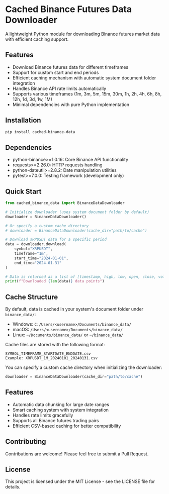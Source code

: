 # Cached Binance Futures Data Downloader

A lightweight Python module for downloading Binance futures market data with efficient caching support.

## Features

- Download Binance futures data for different timeframes
- Support for custom start and end periods
- Efficient caching mechanism with automatic system document folder integration
- Handles Binance API rate limits automatically
- Supports various timeframes (1m, 3m, 5m, 15m, 30m, 1h, 2h, 4h, 6h, 8h, 12h, 1d, 3d, 1w, 1M)
- Minimal dependencies with pure Python implementation

## Installation

```bash
pip install cached-binance-data
```

## Dependencies

- python-binance>=1.0.16: Core Binance API functionality
- requests>=2.26.0: HTTP requests handling
- python-dateutil>=2.8.2: Date manipulation utilities
- pytest>=7.0.0: Testing framework (development only)

## Quick Start

```python
from cached_binance_data import BinanceDataDownloader

# Initialize downloader (uses system document folder by default)
downloader = BinanceDataDownloader()

# Or specify a custom cache directory
# downloader = BinanceDataDownloader(cache_dir="path/to/cache")

# Download XRPUSDT data for a specific period
data = downloader.download(
    symbol="XRPUSDT",
    timeframe="1m",
    start_time="2024-01-01",
    end_time="2024-01-31"
)

# Data is returned as a list of [timestamp, high, low, open, close, volume]
print(f"Downloaded {len(data)} data points")
```

## Cache Structure

By default, data is cached in your system's document folder under `binance_data/`:
- Windows: `C:/Users/<username>/Documents/binance_data/`
- macOS: `/Users/<username>/Documents/binance_data/`
- Linux: `~/Documents/binance_data/` or `~/binance_data/`

Cache files are stored with the following format:
```
SYMBOL_TIMEFRAME_STARTDATE_ENDDATE.csv
Example: XRPUSDT_1M_20240101_20240131.csv
```

You can specify a custom cache directory when initializing the downloader:
```python
downloader = BinanceDataDownloader(cache_dir="path/to/cache")
```

## Features

- Automatic data chunking for large date ranges
- Smart caching system with system integration
- Handles rate limits gracefully
- Supports all Binance futures trading pairs
- Efficient CSV-based caching for better compatibility

## Contributing

Contributions are welcome! Please feel free to submit a Pull Request.

## License

This project is licensed under the MIT License - see the LICENSE file for details. 